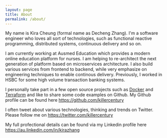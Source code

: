 ```yaml
---
layout: page
title: About
permalink: /about/
---
```


My name is Kira Cheung (formal name as Decheng Zhang). I'm a software engineer who loves all sort of technologies, such as functional reactive programming, distributed systems, continuous delivery and so on.

I am currently working at Ausmed Education which provides a modern online education platform for nurses. I am helping to re-architect the next generation of platform based on microservices architecture. I also build various services from frontend to backend, while very emphasize on engineering techniques to enable continous delivery. Previously, I worked in HSBC for some high volume transaction banking systems.

I personally take part in a few open source projects such as [Docker](https://github.com/docker/docker) and [Terraform](https://github.com/hashicorp/terraform) and like to share some code examples on Github. My Github profile can be found here https://github.com/killercentury

I often tweet about various technologies, thinking and trends on Twitter. Please follow me on https://twitter.com/killercentury

My full profectional details can be found via my Linkedin profile here https://au.linkedin.com/in/kirazhang